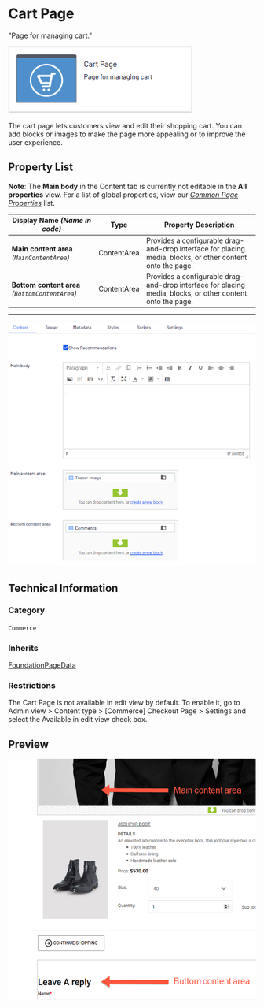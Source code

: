 # Cart Page
"Page for managing cart."

![Cart page](Screenshots/Cart%20Page%20-%20icon.png)

The cart page lets customers view and edit their shopping cart. You can add blocks or images to make the page more appealing or to improve the user experience.

## Property List
**Note**: The **Main body** in the Content tab is currently not editable in the **All properties** view. For a list of global properties, view our [*Common Page  Properties*](../../Common%20Page%20Properties.md) list.

Display Name *(Name in code)* | Type | Property Description
--------------|------|---------------
**Main content area** *(`MainContentArea`)* | ContentArea | Provides a configurable drag-and-drop interface for placing media, blocks, or other content onto the page.
**Bottom content area** *(`BottomContentArea`)* | ContentArea | Provides a configurable drag-and-drop interface for placing media, blocks, or other content onto the page.

** **
![Cart page](Screenshots/Cart%20Page%20-%20Content%20tab.png)

## Technical Information

### Category
`Commerce`

### Inherits
[FoundationPageData](../../Foundation.Cms/Page%20Types/Foundation%20Page%20Data.md)

### Restrictions
The Cart Page is not available in edit view by default. To enable it, go to Admin view > Content type > [Commerce] Checkout Page > Settings and select the Available in edit view check box.

## Preview
![Cart page](Screenshots/Cart%20Page%20-%20Preview.png)

